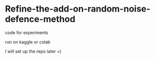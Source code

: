 # Refine-the-add-on-random-noise-defence-method

code for experiments

run on kaggle or colab

I will set up the repo later =)
